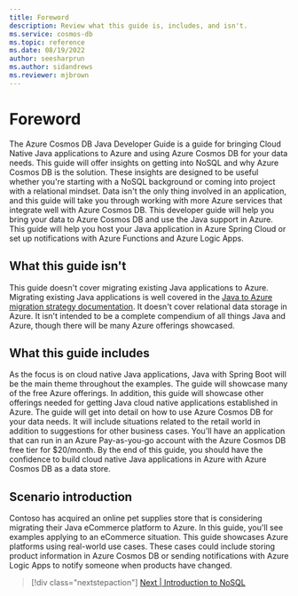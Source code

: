```yaml
---
title: Foreword
description: Review what this guide is, includes, and isn't.
ms.service: cosmos-db
ms.topic: reference
ms.date: 08/19/2022
author: seesharprun
ms.author: sidandrews
ms.reviewer: mjbrown
---
```


# Foreword

The Azure Cosmos DB Java Developer Guide is a guide for bringing Cloud Native Java applications to Azure and using Azure Cosmos DB for your data needs. This guide will offer insights on getting into NoSQL and why Azure Cosmos DB is the solution. These insights are designed to be useful whether you're starting with a NoSQL background or coming into  project with a relational mindset. Data isn't the only thing involved in an application, and this guide will take you through working with more Azure services that integrate well with Azure Cosmos DB. This developer guide will help you bring your data to Azure Cosmos DB and use the Java support in Azure. This guide will help you host your Java application in Azure Spring Cloud or set up notifications with Azure Functions and Azure Logic Apps.

## What this guide isn't

This guide doesn't cover migrating existing Java applications to Azure. Migrating existing Java applications is well covered in the [Java to Azure migration strategy documentation](/azure/developer/java/migration/). It doesn't cover relational data storage in Azure. It isn't intended to be a complete compendium of all things Java and Azure, though there will be many Azure offerings showcased.

## What this guide includes

As the focus is on cloud native Java applications, Java with Spring Boot will be the main theme throughout the examples. The guide will showcase many of the free Azure offerings. In addition, this guide will showcase other offerings needed for getting Java cloud native applications established in Azure. The guide will get into detail on how to use Azure Cosmos DB for your data needs. It will include situations related to the retail world in addition to suggestions for other business cases. You'll have an application that can run in an Azure Pay-as-you-go account with the Azure Cosmos DB free tier for $20/month. By the end of this guide, you should have the confidence to build cloud native Java applications in Azure with Azure Cosmos DB as a data store.

## Scenario introduction

Contoso has acquired an online pet supplies store that is considering migrating their Java eCommerce platform to Azure. In this guide, you'll see examples applying to an eCommerce situation. This guide showcases Azure platforms using real-world use cases. These cases could include storing product information in Azure Cosmos DB or sending notifications with Azure Logic Apps to notify someone when products have changed.

> [!div class="nextstepaction"]
> [Next | Introduction to NoSQL](intro-nosql.md)
